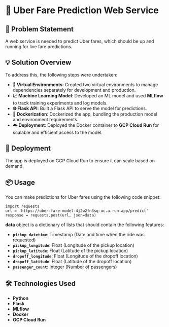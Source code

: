# 🚖 Uber Fare Prediction Web Service

## 📝 Problem Statement
A web service is needed to predict Uber fares, which should be up and running for live fare predictions.

## 💡 Solution Overview
To address this, the following steps were undertaken:

- **🔄 Virtual Environments**: Created two virtual environments to manage dependencies separately for development and production.
- **📈 Machine Learning Model**: Developed an ML model and used **MLflow** to track training experiments and log models.
- **🌐 Flask API**: Built a Flask API to serve the model for predictions.
- **🐳 Dockerization**: Dockerized the app, bundling the production model and environment requirements.
- **☁️ Deployment**: Deployed the Docker container to **GCP Cloud Run** for scalable and efficient access to the model.

## 🚀 Deployment
The app is deployed on GCP Cloud Run to ensure it can scale based on demand.

## 📦 Usage
You can make predictions for Uber fares using the following code snippet:
```
import requests
url = 'https://uber-fare-model-4j2w2fn3sq-uc.a.run.app/predict'
response = requests.post(url, json=data)
```
**data** object is a dictionary of lists that should contain the following features:
- **`pickup_datetime`**: Timestamp (Date and time when the ride was requested)
- **`pickup_longitude`**: Float (Longitude of the pickup location)
- **`pickup_latitude`**: Float (Latitude of the pickup location)
- **`dropoff_longitude`**: Float (Longitude of the dropoff location)
- **`dropoff_latitude`**: Float (Latitude of the dropoff location)
- **`passenger_count`**: Integer (Number of passengers)

## 🛠️ Technologies Used
- **Python**
- **Flask**
- **MLflow**
- **Docker**
- **GCP Cloud Run**
